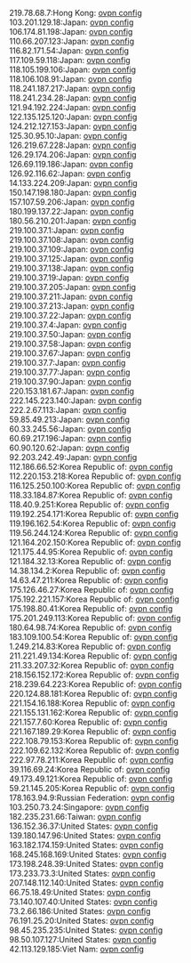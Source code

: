 219.78.68.7:Hong Kong: [ovpn config](vpn/219_78_68_7.ovpn)  
103.201.129.18:Japan: [ovpn config](vpn/103_201_129_18.ovpn)  
106.174.81.198:Japan: [ovpn config](vpn/106_174_81_198.ovpn)  
110.66.207.123:Japan: [ovpn config](vpn/110_66_207_123.ovpn)  
116.82.171.54:Japan: [ovpn config](vpn/116_82_171_54.ovpn)  
117.109.59.118:Japan: [ovpn config](vpn/117_109_59_118.ovpn)  
118.105.199.106:Japan: [ovpn config](vpn/118_105_199_106.ovpn)  
118.106.108.91:Japan: [ovpn config](vpn/118_106_108_91.ovpn)  
118.241.187.217:Japan: [ovpn config](vpn/118_241_187_217.ovpn)  
118.241.234.28:Japan: [ovpn config](vpn/118_241_234_28.ovpn)  
121.94.192.224:Japan: [ovpn config](vpn/121_94_192_224.ovpn)  
122.135.125.120:Japan: [ovpn config](vpn/122_135_125_120.ovpn)  
124.212.127.153:Japan: [ovpn config](vpn/124_212_127_153.ovpn)  
125.30.95.10:Japan: [ovpn config](vpn/125_30_95_10.ovpn)  
126.219.67.228:Japan: [ovpn config](vpn/126_219_67_228.ovpn)  
126.29.174.206:Japan: [ovpn config](vpn/126_29_174_206.ovpn)  
126.69.119.186:Japan: [ovpn config](vpn/126_69_119_186.ovpn)  
126.92.116.62:Japan: [ovpn config](vpn/126_92_116_62.ovpn)  
14.133.224.209:Japan: [ovpn config](vpn/14_133_224_209.ovpn)  
150.147.198.180:Japan: [ovpn config](vpn/150_147_198_180.ovpn)  
157.107.59.206:Japan: [ovpn config](vpn/157_107_59_206.ovpn)  
180.199.137.22:Japan: [ovpn config](vpn/180_199_137_22.ovpn)  
180.56.210.201:Japan: [ovpn config](vpn/180_56_210_201.ovpn)  
219.100.37.1:Japan: [ovpn config](vpn/219_100_37_1.ovpn)  
219.100.37.108:Japan: [ovpn config](vpn/219_100_37_108.ovpn)  
219.100.37.109:Japan: [ovpn config](vpn/219_100_37_109.ovpn)  
219.100.37.125:Japan: [ovpn config](vpn/219_100_37_125.ovpn)  
219.100.37.138:Japan: [ovpn config](vpn/219_100_37_138.ovpn)  
219.100.37.19:Japan: [ovpn config](vpn/219_100_37_19.ovpn)  
219.100.37.205:Japan: [ovpn config](vpn/219_100_37_205.ovpn)  
219.100.37.211:Japan: [ovpn config](vpn/219_100_37_211.ovpn)  
219.100.37.213:Japan: [ovpn config](vpn/219_100_37_213.ovpn)  
219.100.37.22:Japan: [ovpn config](vpn/219_100_37_22.ovpn)  
219.100.37.4:Japan: [ovpn config](vpn/219_100_37_4.ovpn)  
219.100.37.50:Japan: [ovpn config](vpn/219_100_37_50.ovpn)  
219.100.37.58:Japan: [ovpn config](vpn/219_100_37_58.ovpn)  
219.100.37.67:Japan: [ovpn config](vpn/219_100_37_67.ovpn)  
219.100.37.7:Japan: [ovpn config](vpn/219_100_37_7.ovpn)  
219.100.37.77:Japan: [ovpn config](vpn/219_100_37_77.ovpn)  
219.100.37.90:Japan: [ovpn config](vpn/219_100_37_90.ovpn)  
220.153.181.67:Japan: [ovpn config](vpn/220_153_181_67.ovpn)  
222.145.223.140:Japan: [ovpn config](vpn/222_145_223_140.ovpn)  
222.2.67.113:Japan: [ovpn config](vpn/222_2_67_113.ovpn)  
59.85.49.213:Japan: [ovpn config](vpn/59_85_49_213.ovpn)  
60.33.245.56:Japan: [ovpn config](vpn/60_33_245_56.ovpn)  
60.69.217.196:Japan: [ovpn config](vpn/60_69_217_196.ovpn)  
60.90.120.62:Japan: [ovpn config](vpn/60_90_120_62.ovpn)  
92.203.242.49:Japan: [ovpn config](vpn/92_203_242_49.ovpn)  
112.186.66.52:Korea Republic of: [ovpn config](vpn/112_186_66_52.ovpn)  
112.220.153.218:Korea Republic of: [ovpn config](vpn/112_220_153_218.ovpn)  
116.125.250.100:Korea Republic of: [ovpn config](vpn/116_125_250_100.ovpn)  
118.33.184.87:Korea Republic of: [ovpn config](vpn/118_33_184_87.ovpn)  
118.40.9.251:Korea Republic of: [ovpn config](vpn/118_40_9_251.ovpn)  
119.192.254.171:Korea Republic of: [ovpn config](vpn/119_192_254_171.ovpn)  
119.196.162.54:Korea Republic of: [ovpn config](vpn/119_196_162_54.ovpn)  
119.56.244.124:Korea Republic of: [ovpn config](vpn/119_56_244_124.ovpn)  
121.164.202.150:Korea Republic of: [ovpn config](vpn/121_164_202_150.ovpn)  
121.175.44.95:Korea Republic of: [ovpn config](vpn/121_175_44_95.ovpn)  
121.184.32.13:Korea Republic of: [ovpn config](vpn/121_184_32_13.ovpn)  
14.38.134.2:Korea Republic of: [ovpn config](vpn/14_38_134_2.ovpn)  
14.63.47.211:Korea Republic of: [ovpn config](vpn/14_63_47_211.ovpn)  
175.126.46.27:Korea Republic of: [ovpn config](vpn/175_126_46_27.ovpn)  
175.192.221.157:Korea Republic of: [ovpn config](vpn/175_192_221_157.ovpn)  
175.198.80.41:Korea Republic of: [ovpn config](vpn/175_198_80_41.ovpn)  
175.201.249.113:Korea Republic of: [ovpn config](vpn/175_201_249_113.ovpn)  
180.64.98.74:Korea Republic of: [ovpn config](vpn/180_64_98_74.ovpn)  
183.109.100.54:Korea Republic of: [ovpn config](vpn/183_109_100_54.ovpn)  
1.249.214.83:Korea Republic of: [ovpn config](vpn/1_249_214_83.ovpn)  
211.221.49.134:Korea Republic of: [ovpn config](vpn/211_221_49_134.ovpn)  
211.33.207.32:Korea Republic of: [ovpn config](vpn/211_33_207_32.ovpn)  
218.156.152.172:Korea Republic of: [ovpn config](vpn/218_156_152_172.ovpn)  
218.239.64.223:Korea Republic of: [ovpn config](vpn/218_239_64_223.ovpn)  
220.124.88.181:Korea Republic of: [ovpn config](vpn/220_124_88_181.ovpn)  
221.154.16.188:Korea Republic of: [ovpn config](vpn/221_154_16_188.ovpn)  
221.155.131.162:Korea Republic of: [ovpn config](vpn/221_155_131_162.ovpn)  
221.157.7.60:Korea Republic of: [ovpn config](vpn/221_157_7_60.ovpn)  
221.167.189.29:Korea Republic of: [ovpn config](vpn/221_167_189_29.ovpn)  
222.108.79.153:Korea Republic of: [ovpn config](vpn/222_108_79_153.ovpn)  
222.109.62.132:Korea Republic of: [ovpn config](vpn/222_109_62_132.ovpn)  
222.97.78.211:Korea Republic of: [ovpn config](vpn/222_97_78_211.ovpn)  
39.116.69.24:Korea Republic of: [ovpn config](vpn/39_116_69_24.ovpn)  
49.173.49.121:Korea Republic of: [ovpn config](vpn/49_173_49_121.ovpn)  
59.21.145.205:Korea Republic of: [ovpn config](vpn/59_21_145_205.ovpn)  
178.163.94.9:Russian Federation: [ovpn config](vpn/178_163_94_9.ovpn)  
103.250.73.24:Singapore: [ovpn config](vpn/103_250_73_24.ovpn)  
182.235.231.66:Taiwan: [ovpn config](vpn/182_235_231_66.ovpn)  
136.152.36.37:United States: [ovpn config](vpn/136_152_36_37.ovpn)  
139.180.147.96:United States: [ovpn config](vpn/139_180_147_96.ovpn)  
163.182.174.159:United States: [ovpn config](vpn/163_182_174_159.ovpn)  
168.245.168.169:United States: [ovpn config](vpn/168_245_168_169.ovpn)  
173.198.248.39:United States: [ovpn config](vpn/173_198_248_39.ovpn)  
173.233.73.3:United States: [ovpn config](vpn/173_233_73_3.ovpn)  
207.148.112.140:United States: [ovpn config](vpn/207_148_112_140.ovpn)  
66.75.18.49:United States: [ovpn config](vpn/66_75_18_49.ovpn)  
73.140.107.40:United States: [ovpn config](vpn/73_140_107_40.ovpn)  
73.2.66.186:United States: [ovpn config](vpn/73_2_66_186.ovpn)  
76.191.25.20:United States: [ovpn config](vpn/76_191_25_20.ovpn)  
98.45.235.235:United States: [ovpn config](vpn/98_45_235_235.ovpn)  
98.50.107.127:United States: [ovpn config](vpn/98_50_107_127.ovpn)  
42.113.129.185:Viet Nam: [ovpn config](vpn/42_113_129_185.ovpn)  
